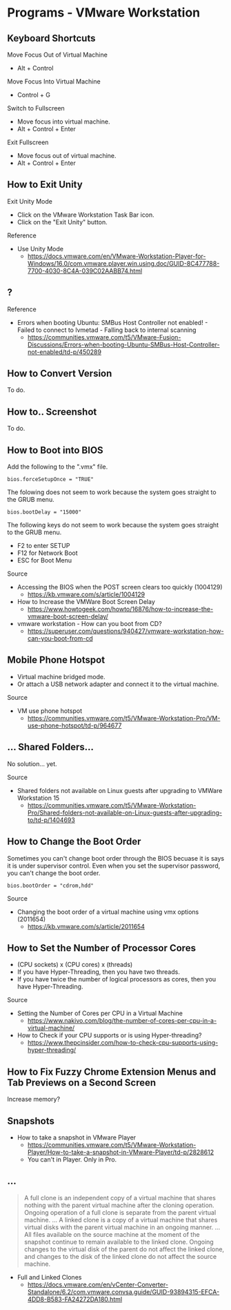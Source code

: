 # Programs - VMware Workstation

## Keyboard Shortcuts

Move Focus Out of Virtual Machine

- Alt + Control

Move Focus Into Virtual Machine

- Control + G

Switch to Fullscreen

- Move focus into virtual machine.
- Alt + Control + Enter

Exit Fullscreen

- Move focus out of virtual machine.
- Alt + Control + Enter

## How to Exit Unity

Exit Unity Mode

- Click on the VMware Workstation Task Bar icon.
- Click on the "Exit Unity" button.

Reference

- Use Unity Mode
  - https://docs.vmware.com/en/VMware-Workstation-Player-for-Windows/16.0/com.vmware.player.win.using.doc/GUID-8C477788-7700-4030-8C4A-039C02AABB74.html

## ?

Reference

- Errors when booting Ubuntu: SMBus Host Controller not enabled! - Failed to connect to lvmetad - Falling back to internal scanning
  - https://communities.vmware.com/t5/VMware-Fusion-Discussions/Errors-when-booting-Ubuntu-SMBus-Host-Controller-not-enabled/td-p/450289
  
## How to Convert Version

To do.

## How to.. Screenshot

To do.

## How to Boot into BIOS

Add the following to the ".vmx" file.

```
bios.forceSetupOnce = "TRUE"
```

The folowing does not seem to work because the system goes straight to the GRUB menu.

```
bios.bootDelay = "15000"
```

The following keys do not seem to work because the system goes straight to the GRUB menu.

- F2 to enter SETUP
- F12 for Network Boot
- ESC for Boot Menu

Source

- Accessing the BIOS when the POST screen clears too quickly (1004129)
  - https://kb.vmware.com/s/article/1004129
- How to Increase the VMWare Boot Screen Delay
  - https://www.howtogeek.com/howto/16876/how-to-increase-the-vmware-boot-screen-delay/
- vmware workstation - How can you boot from CD?
  - https://superuser.com/questions/940427/vmware-workstation-how-can-you-boot-from-cd

## Mobile Phone Hotspot

- Virtual machine bridged mode.
- Or attach a USB network adapter and connect it to the virtual machine.

Source

- VM use phone hotspot
  - https://communities.vmware.com/t5/VMware-Workstation-Pro/VM-use-phone-hotspot/td-p/964677

## ... Shared Folders...

No solution... yet.

Source

- Shared folders not available on Linux guests after upgrading to VMWare Workstation 15
  - https://communities.vmware.com/t5/VMware-Workstation-Pro/Shared-folders-not-available-on-Linux-guests-after-upgrading-to/td-p/1404693

## How to Change the Boot Order

Sometimes you can't change boot order through the BIOS becuase it is says it is under supervisor control. Even when you set the supervisor password, you can't change the boot order.

```
bios.bootOrder = "cdrom,hdd"
```

Source

- Changing the boot order of a virtual machine using vmx options (2011654)
  - https://kb.vmware.com/s/article/2011654

## How to Set the Number of Processor Cores

- (CPU sockets) x (CPU cores) x (threads)
- If you have Hyper-Threading, then you have two threads.
- If you have twice the number of logical processors as cores, then you have Hyper-Threading.

Source

- Setting the Number of Cores per CPU in a Virtual Machine
  - https://www.nakivo.com/blog/the-number-of-cores-per-cpu-in-a-virtual-machine/
- How to Check if your CPU supports or is using Hyper-threading?
  - https://www.thepcinsider.com/how-to-check-cpu-supports-using-hyper-threading/

## How to Fix Fuzzy Chrome Extension Menus and Tab Previews on a Second Screen

Increase memory?

## Snapshots

- How to take a snapshot in VMware Player
   - https://communities.vmware.com/t5/VMware-Workstation-Player/How-to-take-a-snapshot-in-VMware-Player/td-p/2828612
   - You can't in Player. Only in Pro. 

## ...

> A full clone is an independent copy of a virtual machine that shares nothing with the parent virtual machine after the cloning operation. Ongoing operation of a full clone is separate from the parent virtual machine.
> ...
> A linked clone is a copy of a virtual machine that shares virtual disks with the parent virtual machine in an ongoing manner.
> ...
> All files available on the source machine at the moment of the snapshot continue to remain available to the linked clone. Ongoing changes to the virtual disk of the parent do not affect the linked clone, and changes to the disk of the linked clone do not affect the source machine.

- Full and Linked Clones
  - https://docs.vmware.com/en/vCenter-Converter-Standalone/6.2/com.vmware.convsa.guide/GUID-93894315-EFCA-4DD8-B583-FA24272DA180.html 
